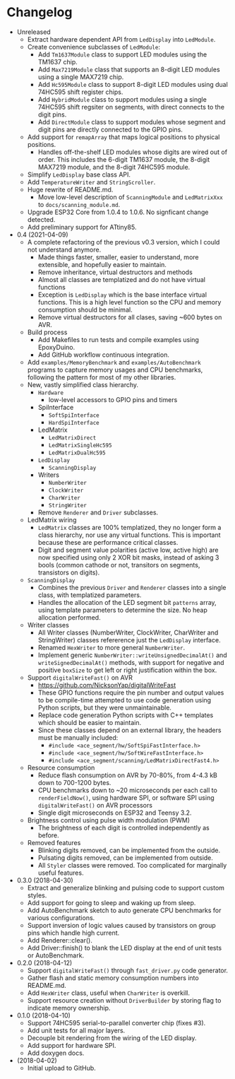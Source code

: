 # Changelog

* Unreleased
    * Extract hardware dependent API from `LedDisplay` into `LedModule`.
    * Create convenience subclasses of `LedModule`:
        * Add `Tm1637Module` class to support LED modules using the TM1637 chip.
        * Add `Max7219Module` class that supports an 8-digit LED modules using a
          single MAX7219 chip.
        * Add `Hc595Module` class to support 8-digit LED modules using dual
          74HC595 shift register chips.
        * Add `HybridModule` class to support modules using a single 74HC595
          shift regsiter on segments, with direct connects to the digit pins.
        * Add `DirectModule` class to support modules whose segment and digit
          pins are directly connected to the GPIO pins.
    * Add support for `remapArray` that maps logical positions to physical
      positions.
        * Handles off-the-shelf LED modules whose digits are wired out of order.
          This includes the 6-digit TM1637 module, the 8-digit MAX7219 module,
          and the 8-digit 74HC595 module.
    * Simplify `LedDisplay` base class API.
    * Add `TemperatureWriter` and `StringScroller`.
    * Huge rewrite of README.md.
        * Move low-level description of `ScanningModule` and `LedMatrixXxx` to
          `docs/scanning_module.md`.
    * Upgrade ESP32 Core from 1.0.4 to 1.0.6. No signficant change detected.
    * Add preliminary support for ATtiny85.
* 0.4 (2021-04-09)
    * A complete refactoring of the previous v0.3 version, which I could not
      understand anymore.
        * Made things faster, smaller, easier to understand, more extensible,
          and hopefully easier to maintain.
        * Remove inheritance, virtual destructors and methods
        * Almost all classes are templatized and do not have virtual functions
        * Exception is `LedDisplay` which is the base interface virtual
            functions. This is a high level function so the CPU and memory
            consumption should be minimal.
        * Remove virtual destructors for all clases, saving ~600 bytes on AVR.
    * Build process
        * Add Makefiles to run tests and compile examples using EpoxyDuino.
        * Add GitHub workflow continuous integration.
    * Add `examples/MemoryBenchmark` and `examples/AutoBenchmark` programs
      to capture memory usages and CPU benchmarks, following the pattern for
      most of my other libraries.
    * New, vastly simplified class hierarchy.
        * `Hardware`
            * low-level accessors to GPIO pins and timers
        * SpiInterface
            * `SoftSpiInterface`
            * `HardSpiInterface`
        * LedMatrix
            * `LedMatrixDirect`
            * `LedMatrixSingleHc595`
            * `LedMatrixDualHc595`
        * `LedDisplay`
            * `ScanningDisplay`
        * Writers
            * `NumberWriter`
            * `ClockWriter`
            * `CharWriter`
            * `StringWriter`
        * Remove `Renderer` and `Driver` subclasses.
    * LedMatrix wiring
        * `LedMatrix` classes are 100% templatized, they no longer form
          a class hierarchy, nor use any virtual functions. This is important
          because these are performance critical classes.
        * Digit and segment value polarities (active low, active high) are now
          specified using only 2 XOR bit masks, instead of asking 3 bools
          (common cathode or not, transitors on segments, transistors on
          digits).
    * `ScanningDisplay`
        * Combines the previous `Driver` and `Renderer` classes into a single
          class, with templatized parameters.
        * Handles the allocation of the LED segment bit `patterns` array, using
          template parameters to determine the size. No heap allocation
          performed.
    * Writer classes
        * All Writer classes (NumberWriter, ClockWriter, CharWriter and
          StringWriter) classes refererence just the `LedDisplay` interface.
        * Renamed `HexWriter` to more general `NumberWriter`.
        * Implement generic `NumberWriter::writeUnsignedDecimalAt()` and
          `writeSignedDecimalAt()` methods, with support for negative and
          positive `boxSize` to get left or right justification within the box.
    * Support `digitalWriteFast()` on AVR
        * https://github.com/NicksonYap/digitalWriteFast
        * These GPIO functions require the pin number and output values to be
          compile-time attempted to use code generation using Python scripts,
          but they were unmaintainable.
        * Replace code generation Python scripts with C++ templates which should
          be easier to maintain.
        * Since these classes depend on an external library, the headers must be
          manually included:
            * `#include <ace_segment/hw/SoftSpiFastInterface.h>`
            * `#include <ace_segment/hw/SoftWireFastInterface.h>`
            * `#include <ace_segment/scanning/LedMatrixDirectFast4.h>`
    * Resource consumption
        * Reduce flash consumption on AVR by 70-80%, from 4-4.3 kB down
          to 700-1200 bytes.
        * CPU benchmarks down to ~20 microseconds per each call to
          `renderFieldNow()`, using hardware SPI, or software SPI using
          `digitalWriteFast()` on AVR processors
        * Single digit microseconds on ESP32 and Teensy 3.2.
    * Brightness control using pulse width modulation (PWM)
        * The brightness of each digit is controlled independently as before.
    * Removed features
        * Blinking digits removed, can be implemented from the outside.
        * Pulsating digits removed, can be implemented from outside.
        * All `Styler` classes were removed. Too complicated for marginally
          useful features.
* 0.3.0 (2018-04-30)
    * Extract and generalize blinking and pulsing code to support custom styles.
    * Add support for going to sleep and waking up from sleep.
    * Add AutoBenchmark sketch to auto generate CPU benchmarks for various
      configurations.
    * Support inversion of logic values caused by transistors on group pins
      which handle high current.
    * Add Renderer::clear().
    * Add Driver::finish() to blank the LED display at the end of unit tests
      or AutoBenchmark.
* 0.2.0 (2018-04-12)
    * Support `digitalWriteFast()` through `fast_driver.py` code generator.
    * Gather flash and static memory consumption numbers into README.md.
    * Add `HexWriter` class, useful when `CharWriter` is overkill.
    * Support resource creation without `DriverBuilder` by storing flag to
      indicate memory ownership.
* 0.1.0 (2018-04-10)
    * Support 74HC595 serial-to-parallel converter chip (fixes #3).
    * Add unit tests for all major layers.
    * Decouple bit rendering from the wiring of the LED display.
    * Add support for hardware SPI.
    * Add doxygen docs.
* (2018-04-02)
    * Initial upload to GitHub.
